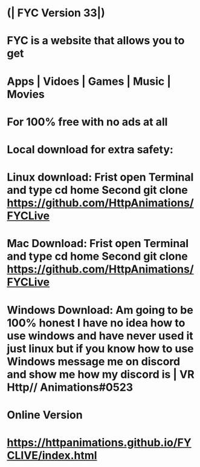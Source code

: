 #                    (| FYC Version 33|)

# FYC is a website that allows you to get 
# Apps | Vidoes | Games | Music | Movies
# For 100% free with no ads at all 

# 
# 
#
#
# Local download for extra safety:
# Linux download: Frist open Terminal and type cd home Second git clone https://github.com/HttpAnimations/FYCLive
# Mac Download: Frist open Terminal and type cd home Second git clone https://github.com/HttpAnimations/FYCLive
# Windows Download: Am going to be 100% honest I have no idea how to use windows and have never used it just linux but if you know how to use Windows message me on discord and show me how my discord is | VR Http// Animations#0523  
#
#
#
#
# Online Version 
# https://httpanimations.github.io/FYCLIVE/index.html